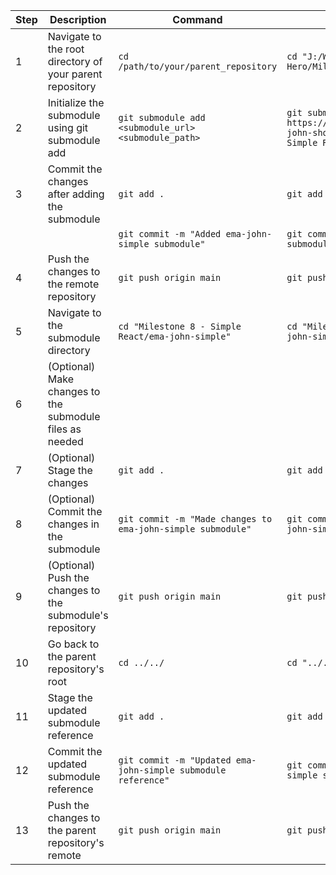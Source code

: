 | Step | Description                                    | Command                                           | Example                                            |
|------|-----------------------------------------------|---------------------------------------------------|----------------------------------------------------|
| 1    | Navigate to the root directory of your parent repository | `cd /path/to/your/parent_repository`                 | `cd "J:/Web Development by Programming Hero/Milestone 8 - Simple React"` |
| 2    | Initialize the submodule using git submodule add | `git submodule add <submodule_url> <submodule_path>` | `git submodule add https://github.com/abdullahmiraz/ema-john-shopping.git "Milestone 8 - Simple React/ema-john-simple"` |
| 3    | Commit the changes after adding the submodule  | `git add .`                                          | `git add .` |
|      |                                               | `git commit -m "Added ema-john-simple submodule"`   | `git commit -m "Added ema-john-simple submodule"` |
| 4    | Push the changes to the remote repository     | `git push origin main`                              | `git push origin main` |
| 5    | Navigate to the submodule directory           | `cd "Milestone 8 - Simple React/ema-john-simple"`    | `cd "Milestone 8 - Simple React/ema-john-simple"` |
| 6    | (Optional) Make changes to the submodule files as needed |                                                |                                                    |
| 7    | (Optional) Stage the changes                  | `git add .`                                         | `git add .` |
| 8    | (Optional) Commit the changes in the submodule| `git commit -m "Made changes to ema-john-simple submodule"` | `git commit -m "Made changes to ema-john-simple submodule"` |
| 9    | (Optional) Push the changes to the submodule's repository| `git push origin main`                             | `git push origin main` |
| 10   | Go back to the parent repository's root       | `cd ../../`                                        | `cd "../../"` |
| 11   | Stage the updated submodule reference         | `git add .`                                         | `git add .` |
| 12   | Commit the updated submodule reference        | `git commit -m "Updated ema-john-simple submodule reference"` | `git commit -m "Updated ema-john-simple submodule reference"` |
| 13   | Push the changes to the parent repository's remote | `git push origin main`                             | `git push origin main` |
